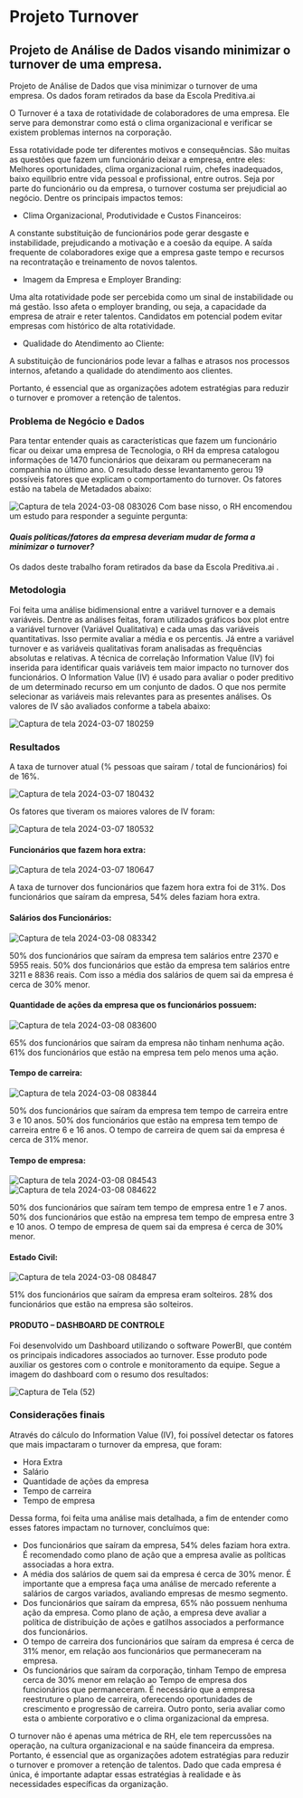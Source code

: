 # Projeto Turnover
## Projeto de Análise de Dados visando minimizar o turnover de uma empresa.
Projeto de Análise de Dados que visa minimizar o turnover de uma empresa. Os dados foram retirados da base da Escola Preditiva.ai 

O Turnover é a taxa de rotatividade de colaboradores de uma empresa. Ele serve para demonstrar como está o clima organizacional e verificar se existem problemas internos na corporação. 

Essa rotatividade pode ter diferentes motivos e consequências. São muitas as questões que fazem um funcionário deixar a empresa, entre eles: Melhores oportunidades, clima organizacional ruim, chefes inadequados, baixo equilíbrio entre vida pessoal e profissional, entre outros. Seja por parte do funcionário ou da empresa, o turnover costuma ser prejudicial ao negócio. 
Dentre os principais impactos temos:
  -	Clima Organizacional, Produtividade e Custos Financeiros:
    
A constante substituição de funcionários pode gerar desgaste e instabilidade, prejudicando a motivação e a coesão da equipe. 
A saída frequente de colaboradores exige que a empresa gaste tempo e recursos na recontratação e treinamento de novos talentos.

  -	Imagem da Empresa e Employer Branding:
    
Uma alta rotatividade pode ser percebida como um sinal de instabilidade ou má gestão. Isso afeta o employer branding, ou seja, a capacidade da empresa de atrair e reter talentos. Candidatos em potencial podem evitar empresas com histórico de alta rotatividade.
  -	Qualidade do Atendimento ao Cliente:
    
A substituição de funcionários pode levar a falhas e atrasos nos processos internos, afetando a qualidade do atendimento aos clientes.

Portanto, é essencial que as organizações adotem estratégias para reduzir o turnover e promover a retenção de talentos.

### Problema de Negócio e Dados
Para tentar entender quais as características que fazem um funcionário ficar ou deixar uma empresa de Tecnologia, o RH da empresa catalogou informações de 1470 funcionários que deixaram ou permaneceram na companhia no último ano. 
O resultado desse levantamento gerou 19 possíveis fatores que explicam o comportamento do turnover. Os fatores estão na tabela de Metadados abaixo:

![Captura de tela 2024-03-08 083026](https://github.com/marciacf/Analise-de-Dados/assets/102993177/07dd34a4-8c89-4d05-94d3-2da9d9f26b39)
Com base nisso, o RH encomendou um estudo para responder a seguinte pergunta:
#### _Quais políticas/fatores da empresa deveriam mudar de forma a minimizar o turnover?_
Os dados deste trabalho foram retirados da base da Escola Preditiva.ai .

### Metodologia
Foi feita uma análise bidimensional entre a variável turnover e a demais variáveis.
Dentre as análises feitas, foram utilizados gráficos box plot entre a variável turnover (Variável Qualitativa) e cada umas das variáveis quantitativas. Isso permite avaliar a média e os percentis.
Já entre a variável turnover e as variáveis qualitativas foram analisadas as frequências absolutas e relativas.
A técnica de correlação Information Value (IV) foi inserida para identificar quais variáveis tem maior impacto no turnover dos funcionários.
O Information Value (IV) é usado para avaliar o poder preditivo de um determinado recurso em um conjunto de dados. O que nos permite selecionar as variáveis mais relevantes para as presentes análises.
Os valores de IV são avaliados conforme a tabela abaixo:

![Captura de tela 2024-03-07 180259](https://github.com/marciacf/Analise-de-Dados/assets/102993177/84361d84-82e9-4d48-89bc-0dd7314ddcf2)

### Resultados
A taxa de turnover atual (% pessoas que saíram / total de funcionários) foi de 16%.

![Captura de tela 2024-03-07 180432](https://github.com/marciacf/Analise-de-Dados/assets/102993177/7894b8f5-6622-49a8-a1d8-bd56899c86da)

Os fatores que tiveram os maiores valores de IV foram:

![Captura de tela 2024-03-07 180532](https://github.com/marciacf/Analise-de-Dados/assets/102993177/9b844e9f-66de-48d7-866a-c070c55dfb00)

#### Funcionários que fazem hora extra:


![Captura de tela 2024-03-07 180647](https://github.com/marciacf/Analise-de-Dados/assets/102993177/1e03ff42-5b30-495c-a783-ab1b9aa30809)

A taxa de turnover dos funcionários que fazem hora extra foi de 31%.
Dos funcionários que saíram da empresa, 54% deles faziam hora extra.

#### Salários dos Funcionários:

![Captura de tela 2024-03-08 083342](https://github.com/marciacf/Analise-de-Dados/assets/102993177/df9b6d9e-24d4-49b2-a4a7-a5929eb00d81)

50% dos funcionários que saíram da empresa tem salários entre 2370 e 5955 reais.
50% dos funcionários que estão da empresa tem salários entre 3211 e 8836 reais.
Com isso a média dos salários de quem sai da empresa é cerca de 30% menor.

#### Quantidade de ações da empresa que os funcionários possuem:

![Captura de tela 2024-03-08 083600](https://github.com/marciacf/Analise-de-Dados/assets/102993177/8512c896-8ea4-4bab-9c0f-41a2c43d9221)

65% dos funcionários que saíram da empresa não tinham nenhuma ação.
61% dos funcionários que estão na empresa tem pelo menos uma ação.

#### Tempo de carreira:

![Captura de tela 2024-03-08 083844](https://github.com/marciacf/Analise-de-Dados/assets/102993177/2891d26b-0ee6-43a5-a219-f2c37be04449)

50% dos funcionários que saíram da empresa tem tempo de carreira entre 3 e 10 anos.
50% dos funcionários que estão na empresa tem tempo de carreira entre 6 e 16 anos.
O tempo de carreira de quem sai da empresa é cerca de 31% menor.

#### Tempo de empresa:

![Captura de tela 2024-03-08 084543](https://github.com/marciacf/Analise-de-Dados/assets/102993177/7f8c43a9-b6b7-4165-b71c-00c04eee6885)
![Captura de tela 2024-03-08 084622](https://github.com/marciacf/Analise-de-Dados/assets/102993177/06be9ede-4afa-49c4-a47c-9b9f7eba1ed1)

50% dos funcionários que saíram tem tempo de empresa entre 1 e 7 anos.
50% dos funcionários que estão na empresa tem tempo de empresa entre 3 e 10 anos.
O tempo de empresa de quem sai da empresa é cerca de 30% menor.

#### Estado Civil:

![Captura de tela 2024-03-08 084847](https://github.com/marciacf/Analise-de-Dados/assets/102993177/4408f99e-bdce-4da8-812b-b6c52c5414ed)

51% dos funcionários que saíram da empresa eram solteiros. 
28% dos funcionários que estão na empresa são solteiros. 

#### PRODUTO – DASHBOARD DE CONTROLE 

Foi desenvolvido um Dashboard utilizando o software PowerBI, que contém os principais indicadores 
associados ao turnover. Esse produto pode auxiliar os gestores com o controle e monitoramento da equipe. 
Segue a imagem do dashboard com o resumo dos resultados: 

![Captura de Tela (52)](https://github.com/marciacf/Analise-de-Dados/assets/102993177/98515687-aa00-4051-8f77-b90ec3291887)


### Considerações finais 

Através do cálculo do Information Value (IV), foi possível detectar os fatores que mais impactaram o turnover 
da empresa, que foram: 
  - Hora Extra 
  - Salário 
  - Quantidade de ações da empresa 
  - Tempo de carreira 
  - Tempo de empresa 


Dessa forma, foi feita uma análise mais detalhada, a fim de entender como esses fatores impactam no 
turnover, concluímos que: 
  - Dos funcionários que saíram da empresa, 54% deles faziam hora extra. É recomendado como plano 
de ação que a empresa avalie as políticas associadas a hora extra. 
  - A média dos salários de quem sai da empresa é cerca de 30% menor. É importante que a empresa 
faça uma análise de mercado referente a salários de cargos variados, avaliando empresas de mesmo 
segmento. 
  - Dos funcionários que saíram da empresa, 65% não possuem nenhuma ação da empresa. Como 
plano de ação, a empresa deve avaliar a política de distribuição de ações e gatilhos associados a 
performance dos funcionários. 
  - O tempo de carreira dos funcionários que saíram da empresa é cerca de 31% menor, em relação aos 
funcionários que permaneceram na empresa. 
  - Os funcionários que saíram da corporação, tinham Tempo de empresa cerca de 30% menor em 
relação ao Tempo de empresa dos funcionários que permaneceram. É necessário que a empresa 
reestruture o plano de carreira, oferecendo oportunidades de crescimento e progressão de carreira. 
Outro ponto, seria avaliar como esta o ambiente corporativo e o clima organizacional da empresa. 

O turnover não é apenas uma métrica de RH, ele tem repercussões na operação, na cultura organizacional e 
na saúde financeira da empresa. Portanto, é essencial que as organizações adotem estratégias para reduzir o 
turnover e promover a retenção de talentos. Dado que cada empresa é única, é importante adaptar essas 
estratégias à realidade e às necessidades específicas da organização.



